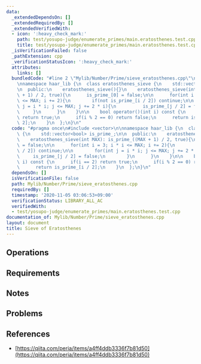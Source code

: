 ```yaml
---
data:
  _extendedDependsOn: []
  _extendedRequiredBy: []
  _extendedVerifiedWith:
  - icon: ':heavy_check_mark:'
    path: test/yosupo-judge/enumerate_primes/main.eratosthenes.test.cpp
    title: test/yosupo-judge/enumerate_primes/main.eratosthenes.test.cpp
  _isVerificationFailed: false
  _pathExtension: cpp
  _verificationStatusIcon: ':heavy_check_mark:'
  attributes:
    links: []
  bundledCode: "#line 2 \"Mylib/Number/Prime/sieve_eratosthenes.cpp\"\n#include <vector>\n\
    \nnamespace haar_lib {\n  class eratosthenes_sieve {\n    std::vector<bool> is_prime_;\n\
    \n  public:\n    eratosthenes_sieve(){}\n    eratosthenes_sieve(int MAX): is_prime_((MAX\
    \ + 1) / 2, true){\n      is_prime_[0] = false;\n\n      for(int i = 3; i * i\
    \ <= MAX; i += 2){\n        if(not is_prime_[i / 2]) continue;\n\n        for(int\
    \ j = i * i; j <= MAX; j += 2 * i){\n          is_prime_[j / 2] = false;\n   \
    \     }\n      }\n    }\n\n    bool operator()(int i) const {\n      if(i == 2)\
    \ return true;\n      if(i % 2 == 0) return false;\n      return is_prime_[i /\
    \ 2];\n    }\n  };\n}\n"
  code: "#pragma once\n#include <vector>\n\nnamespace haar_lib {\n  class eratosthenes_sieve\
    \ {\n    std::vector<bool> is_prime_;\n\n  public:\n    eratosthenes_sieve(){}\n\
    \    eratosthenes_sieve(int MAX): is_prime_((MAX + 1) / 2, true){\n      is_prime_[0]\
    \ = false;\n\n      for(int i = 3; i * i <= MAX; i += 2){\n        if(not is_prime_[i\
    \ / 2]) continue;\n\n        for(int j = i * i; j <= MAX; j += 2 * i){\n     \
    \     is_prime_[j / 2] = false;\n        }\n      }\n    }\n\n    bool operator()(int\
    \ i) const {\n      if(i == 2) return true;\n      if(i % 2 == 0) return false;\n\
    \      return is_prime_[i / 2];\n    }\n  };\n}\n"
  dependsOn: []
  isVerificationFile: false
  path: Mylib/Number/Prime/sieve_eratosthenes.cpp
  requiredBy: []
  timestamp: '2020-11-05 03:06:53+09:00'
  verificationStatus: LIBRARY_ALL_AC
  verifiedWith:
  - test/yosupo-judge/enumerate_primes/main.eratosthenes.test.cpp
documentation_of: Mylib/Number/Prime/sieve_eratosthenes.cpp
layout: document
title: Sieve of Eratosthenes
---
```


## Operations

## Requirements

## Notes

## Problems

## References

- [https://qiita.com/peria/items/a4ff4ddb3336f7b81d50](https://qiita.com/peria/items/a4ff4ddb3336f7b81d50)

